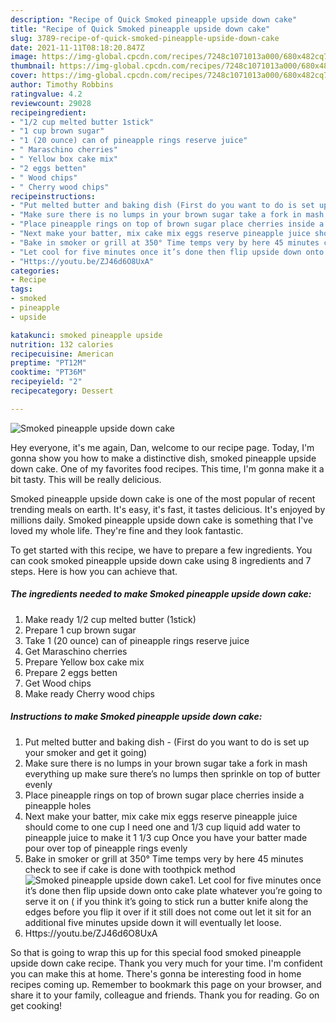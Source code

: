 ```yaml
---
description: "Recipe of Quick Smoked pineapple upside down cake"
title: "Recipe of Quick Smoked pineapple upside down cake"
slug: 3789-recipe-of-quick-smoked-pineapple-upside-down-cake
date: 2021-11-11T08:18:20.847Z
image: https://img-global.cpcdn.com/recipes/7248c1071013a000/680x482cq70/smoked-pineapple-upside-down-cake-recipe-main-photo.jpg
thumbnail: https://img-global.cpcdn.com/recipes/7248c1071013a000/680x482cq70/smoked-pineapple-upside-down-cake-recipe-main-photo.jpg
cover: https://img-global.cpcdn.com/recipes/7248c1071013a000/680x482cq70/smoked-pineapple-upside-down-cake-recipe-main-photo.jpg
author: Timothy Robbins
ratingvalue: 4.2
reviewcount: 29028
recipeingredient:
- "1/2 cup melted butter 1stick"
- "1 cup brown sugar"
- "1 (20 ounce) can of pineapple rings reserve juice"
- " Maraschino cherries"
- " Yellow box cake mix"
- "2 eggs betten"
- " Wood chips"
- " Cherry wood chips"
recipeinstructions:
- "Put melted butter and baking dish (First do you want to do is set up your smoker and get it going)"
- "Make sure there is no lumps in your brown sugar take a fork in mash everything up make sure there’s no lumps then sprinkle on top of butter evenly"
- "Place pineapple rings on top of brown sugar place cherries inside a pineapple holes"
- "Next make your batter, mix cake mix eggs reserve pineapple juice should come to one cup I need one and 1/3 cup liquid add water to pineapple juice to make it 1 1/3 cup Once you have your batter made pour over top of pineapple rings evenly"
- "Bake in smoker or grill at 350° Time temps very by here 45 minutes check to see if cake is done with toothpick method"
- "Let cool for five minutes once it’s done then flip upside down onto cake plate whatever you’re going to serve it on ( if you think it’s going to stick run a butter knife along the edges before you flip it over if it still does not come out let it sit for an additional five minutes upside down it will eventually let loose."
- "Https://youtu.be/ZJ46d6O8UxA"
categories:
- Recipe
tags:
- smoked
- pineapple
- upside

katakunci: smoked pineapple upside 
nutrition: 132 calories
recipecuisine: American
preptime: "PT12M"
cooktime: "PT36M"
recipeyield: "2"
recipecategory: Dessert

---
```



![Smoked pineapple upside down cake](https://img-global.cpcdn.com/recipes/7248c1071013a000/680x482cq70/smoked-pineapple-upside-down-cake-recipe-main-photo.jpg)

Hey everyone, it's me again, Dan, welcome to our recipe page. Today, I'm gonna show you how to make a distinctive dish, smoked pineapple upside down cake. One of my favorites food recipes. This time, I'm gonna make it a bit tasty. This will be really delicious.



Smoked pineapple upside down cake is one of the most popular of recent trending meals on earth. It's easy, it's fast, it tastes delicious. It's enjoyed by millions daily. Smoked pineapple upside down cake is something that I've loved my whole life. They're fine and they look fantastic.


To get started with this recipe, we have to prepare a few ingredients. You can cook smoked pineapple upside down cake using 8 ingredients and 7 steps. Here is how you can achieve that.

<!--inarticleads1-->

##### The ingredients needed to make Smoked pineapple upside down cake:

1. Make ready 1/2 cup melted butter (1stick)
1. Prepare 1 cup brown sugar
1. Take 1 (20 ounce) can of pineapple rings reserve juice
1. Get  Maraschino cherries
1. Prepare  Yellow box cake mix
1. Prepare 2 eggs betten
1. Get  Wood chips
1. Make ready  Cherry wood chips




<!--inarticleads2-->

##### Instructions to make Smoked pineapple upside down cake:

1. Put melted butter and baking dish - (First do you want to do is set up your smoker and get it going)
1. Make sure there is no lumps in your brown sugar take a fork in mash everything up make sure there’s no lumps then sprinkle on top of butter evenly
1. Place pineapple rings on top of brown sugar place cherries inside a pineapple holes
1. Next make your batter, mix cake mix eggs reserve pineapple juice should come to one cup I need one and 1/3 cup liquid add water to pineapple juice to make it 1 1/3 cup Once you have your batter made pour over top of pineapple rings evenly
1. Bake in smoker or grill at 350° Time temps very by here 45 minutes check to see if cake is done with toothpick method
<img src="//assets-global.cpcdn.com/assets/icons/button_play-2c75c40dde080a61004c1f40b05d8f140eaff45d7e9e6481dc71c63d2e7c4909.png" alt="Smoked pineapple upside down cake">1. Let cool for five minutes once it’s done then flip upside down onto cake plate whatever you’re going to serve it on ( if you think it’s going to stick run a butter knife along the edges before you flip it over if it still does not come out let it sit for an additional five minutes upside down it will eventually let loose.
1. Https://youtu.be/ZJ46d6O8UxA




So that is going to wrap this up for this special food smoked pineapple upside down cake recipe. Thank you very much for your time. I'm confident you can make this at home. There's gonna be interesting food in home recipes coming up. Remember to bookmark this page on your browser, and share it to your family, colleague and friends. Thank you for reading. Go on get cooking!
